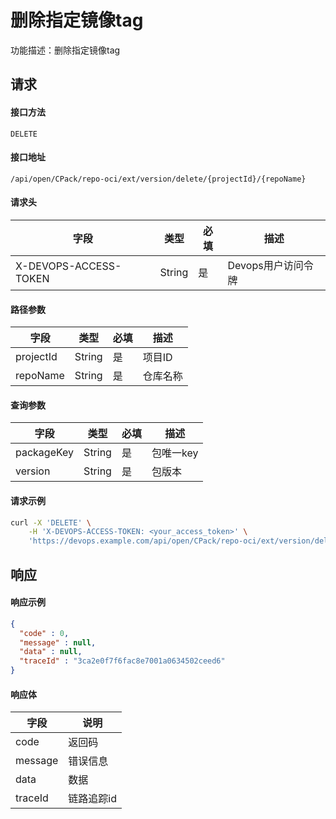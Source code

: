 # 删除指定镜像tag
功能描述：删除指定镜像tag



## 请求

#### 接口方法

`DELETE`

#### 接口地址

`/api/open/CPack/repo-oci/ext/version/delete/{projectId}/{repoName}`

#### 请求头

| 字段                  | 类型   | 必填 | 描述               |
| --------------------- | ------ | ---- | ------------------ |
| X-DEVOPS-ACCESS-TOKEN | String | 是   | Devops用户访问令牌 |

#### 路径参数

| 字段      | 类型   | 必填 | 描述     |
| --------- | ------ | ---- | -------- |
| projectId | String | 是   | 项目ID   |
| repoName  | String | 是   | 仓库名称 |

#### 查询参数

| 字段         | 类型     | 必填  | 描述     |
|------------|--------|-----|--------|
| packageKey | String | 是   | 包唯一key |
| version    | String | 是   | 包版本    |

#### 请求示例

```bash
curl -X 'DELETE' \
    -H 'X-DEVOPS-ACCESS-TOKEN: <your_access_token>' \
    'https://devops.example.com/api/open/CPack/repo-oci/ext/version/delete/{projectId}/{repoName}?packageKey=docker://alpine&version=latest'
```



## 响应

#### 响应示例

```json
{
  "code" : 0,
  "message" : null,
  "data" : null,
  "traceId" : "3ca2e0f7f6fac8e7001a0634502ceed6"
}
```

#### 响应体

| 字段      | 说明     |
|---------|--------|
| code    | 返回码    |
| message | 错误信息   |
| data    | 数据     |
| traceId | 链路追踪id |
